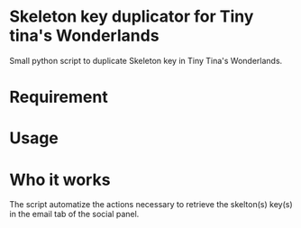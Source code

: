 # Skeleton key duplicator for Tiny tina's Wonderlands
 
Small python script to duplicate Skeleton key in Tiny Tina's Wonderlands.

# Requirement



# Usage



# Who it works

The script automatize the actions necessary to retrieve the skelton(s) key(s) in the email tab of the social panel.